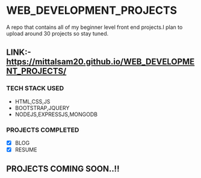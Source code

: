# WEB_DEVELOPMENT_PROJECTS
A repo that contains all of my beginner level front end projects.I plan to upload around 30 projects so stay tuned.

## LINK:-  https://mittalsam20.github.io/WEB_DEVELOPMENT_PROJECTS/

### TECH STACK USED
- HTML,CSS,JS
- BOOTSTRAP,JQUERY
- NODEJS,EXPRESSJS,MONGODB

### PROJECTS COMPLETED
- [X] BLOG
- [X] RESUME
## PROJECTS COMING SOON..!!
